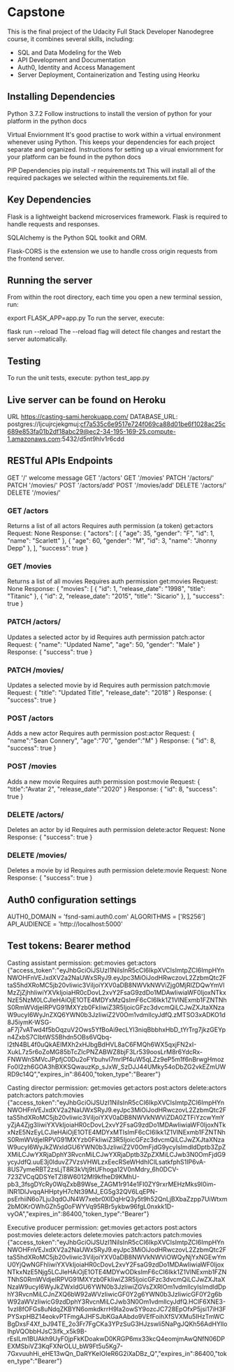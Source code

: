 # Capstone
This is the final project of the Udacity Full Stack Developer Nanodegree course, it combines several skills, including:

* SQL and Data Modeling for the Web
* API Development and Documentation
* Auth0, Identity and Access Management
* Server Deployment, Containerization and Testing using Heorku

## Installing Dependencies
Python 3.7.2
Follow instructions to install the version of python for your platform in the python docs

Virtual Enviornment
It's good practise to work within a virtual environment whenever using Python. This keeps your dependencies for each project separate and organized. Instructions for setting up a virual enviornment for your platform can be found in the python docs

PIP Dependencies
pip install -r requirements.txt
This will install all of the required packages we selected within the requirements.txt file.

## Key Dependencies
Flask is a lightweight backend microservices framework. Flask is required to handle requests and responses.

SQLAlchemy is the Python SQL toolkit and ORM.

Flask-CORS is the extension we use to handle cross origin requests from the frontend server.

## Running the server
From within the root directory, each time you open a new terminal session, run:

export FLASK_APP=app.py
To run the server, execute:

flask run --reload
The --reload flag will detect file changes and restart the server automatically.

## Testing
To run the unit tests, execute:
python test_app.py

## Live server can be found on Heroku
URL https://casting-sami.herokuapp.com/
DATABASE_URL: postgres://ljcujrcjekgmuj:cf7a535c6e9517e724f069ca88d01be6f1028ac25c689e853fa01b2df18abc29@ec2-34-195-169-25.compute-1.amazonaws.com:5432/d5nt9hlv1r6cdd

## RESTful APIs Endpoints
GET '/' welcome message
GET '/actors'
GET '/movies'
PATCH '/actors/<id>'
PATCH '/movies/<id>'
POST '/actors/add'
POST '/movies/add'
DELETE '/actors/<id>'
DELETE '/movies/<id>'

### GET /actors
Returns a list of all actors
Requires auth permission (a token) get:actors
Request: None
Response:
{
  "actors": [
    {
      "age": 35,
      "gender": "F",
      "id": 1,
      "name": "Scarlett"
    },
    {
      "age": 60,
      "gender": "M",
      "id": 3,
      "name": "Jhonny Depp"
    },
  ],
  "success": true
}

### GET /movies
Returns a list of all movies
Requires auth permission get:movies
Request: None
Response:
{
  "movies": [
    {
      "id": 1,
      "release_date": "1998",
      "title": "Titanic"
    },
    {
      "id": 2,
      "release_date": "2015",
      "title": "Sicario"
    },
  ],
  "success": true
}

### PATCH /actors/<id>
Updates a selected actor by id
Requires auth permission patch:actor
Request:
{
    "name": "Updated Name",
    "age": 50,
    "gender": "Male"
}
Response:
{
    "success": true
}

### PATCH /movies/<id>
Updates a selected movie by id
Requires auth permission patch:movie
Request:
{
    "title": "Updated Title",
    "release_date": "2018"
}
Response:
{
    "success": true
}

### POST /actors
Adds a new actor
Requires auth permission post:actor
Request:
{
   "name":"Sean Connery",
   "age":"70",
   "gender":"M"
}
Response:
{
  "id": 8,
  "success": true
}
### POST /movies
Adds a new movie
Requires auth permission post:movie
Request:
{
  "title":"Avatar 2",
  "release_date":"2020"
}
Response:
{
  "id": 8,
  "success": true
}
### DELETE /actors/<id>
Deletes an actor by id
Requires auth permission delete:actor
Request: None
Response:
{
    "success": true
}

### DELETE /movies/<id>
Deletes a movie by id
Requires auth permission delete:movie
Request: None
Response:
{
    "success": true
}

## Auth0 configuration settings
AUTH0_DOMAIN = 'fsnd-sami.auth0.com'
ALGORITHMS = ['RS256']
API_AUDIENCE = 'http://localhost:5000'


## Test tokens: Bearer method
Casting assistant permission: get:movies get:actors 
{"access_token":"eyJhbGciOiJSUzI1NiIsInR5cCI6IkpXVCIsImtpZCI6ImpHYnNWOHFnVEJxdXV2a2NaUWxSRyJ9.eyJpc3MiOiJodHRwczovL2ZzbmQtc2FtaS5hdXRoMC5jb20vIiwic3ViIjoiYXV0aDB8NWVkNWViZjg0MjRlZDQwYmVlMzZjZjhhIiwiYXVkIjoiaHR0cDovL2xvY2FsaG9zdDo1MDAwIiwiaWF0IjoxNTkxNzE5NzM0LCJleHAiOjE1OTE4MDYxMzQsImF6cCI6Ikk1Z1VlNExmb1FZNTNhS0RmWVdjelRPVG91MXYzb0FkIiwiZ3R5IjoicGFzc3dvcmQiLCJwZXJtaXNzaW9ucyI6WyJnZXQ6YWN0b3JzIiwiZ2V0Om1vdmllcyJdfQ.zMTSO3xADKO1d8J5iymK-WSG-aF7j7vATwd4f5bOqzuV2Ows5YfBoAi9ecLYl3niqBbbhxHbD_tYrTrg7jkzGEYpn4ZxbS7CIbtWS5Bhdn5OBs6VQbq-l2tN4BL4f0uQkAEIMXh2xHJbgBdHVL8aC6FMQh6WX5qxjFN2xI-XukL7z5r6oZoMG85bTcZlcPNZABWZ8bjF3Lr539oosLrM8r6YdcRx-FNWWnSMVcJPpfjC0Du2oFYbuhvI7mrlPf4uW5qLZz9eP5m1f6nBrwgHmozFo0I2zh6GOA3hBXKSQwauzKp_sJxW_SzDJJ44UMky54oDbZG2vkEZmUWRD9c14Q","expires_in":86400,"token_type":"Bearer"} 

Casting director permission: get:movies get:actors post:actors delete:actors patch:actors patch:movies
{"access_token":"eyJhbGciOiJSUzI1NiIsInR5cCI6IkpXVCIsImtpZCI6ImpHYnNWOHFnVEJxdXV2a2NaUWxSRyJ9.eyJpc3MiOiJodHRwczovL2ZzbmQtc2FtaS5hdXRoMC5jb20vIiwic3ViIjoiYXV0aDB8NWVkNWViZDA0ZTFiYzcwYmYyZjA4Zjg3IiwiYXVkIjoiaHR0cDovL2xvY2FsaG9zdDo1MDAwIiwiaWF0IjoxNTkxNzE5NzEyLCJleHAiOjE1OTE4MDYxMTIsImF6cCI6Ikk1Z1VlNExmb1FZNTNhS0RmWVdjelRPVG91MXYzb0FkIiwiZ3R5IjoicGFzc3dvcmQiLCJwZXJtaXNzaW9ucyI6WyJkZWxldGU6YWN0b3JzIiwiZ2V0OmFjdG9ycyIsImdldDptb3ZpZXMiLCJwYXRjaDphY3RvcnMiLCJwYXRjaDptb3ZpZXMiLCJwb3N0OmFjdG9ycyJdfQ.uuE3j0lduvZ7VzsVHWLzxEecRSeWHdhIClLsatkfphS1IP6vA-8US7ymeRBT2zsLjT8R3kVtj9tUFhoga12V0nMdry_6h0DCV-723ZVCqQDSYeTZl8W6012Ml9kfheD9KMhU-pb3_3fsgDYcRy0WqZxbB9Wse_ZAGM1r914e1FI0ZY9rxrMEHzMks9I0im-INR1DlJvqqAHHptyH7cNt39MJ_EG5g32QV6LqEPN-psErhiiN6o7Lju3qdOJN4W7xebr0XlDqHrQ3y5t9h52QnLjBXbaZzpp7UiWtxm2bM0KrOWhGZh5g0oFWYVq95RBr5ykbw96fgL0nxkk1D-vyOA","expires_in":86400,"token_type":"Bearer"}

Executive producer permission: get:movies get:actors post:actors post:movies delete:actors delete:movies patch:actors patch:movies
{"access_token":"eyJhbGciOiJSUzI1NiIsInR5cCI6IkpXVCIsImtpZCI6ImpHYnNWOHFnVEJxdXV2a2NaUWxSRyJ9.eyJpc3MiOiJodHRwczovL2ZzbmQtc2FtaS5hdXRoMC5jb20vIiwic3ViIjoiYXV0aDB8NWVkNWViOWQyNjYxNGEwYmU0YjQwNGFhIiwiYXVkIjoiaHR0cDovL2xvY2FsaG9zdDo1MDAwIiwiaWF0IjoxNTkxNzE5Njg5LCJleHAiOjE1OTE4MDYwODksImF6cCI6Ikk1Z1VlNExmb1FZNTNhS0RmWVdjelRPVG91MXYzb0FkIiwiZ3R5IjoicGFzc3dvcmQiLCJwZXJtaXNzaW9ucyI6WyJkZWxldGU6YWN0b3JzIiwiZGVsZXRlOm1vdmllcyIsImdldDphY3RvcnMiLCJnZXQ6bW92aWVzIiwicGF0Y2g6YWN0b3JzIiwicGF0Y2g6bW92aWVzIiwicG9zdDphY3RvcnMiLCJwb3N0Om1vdmllcyJdfQ.HClF6XNE3-1vzI8fOFGs8uNdqZKBYN6omkdkrrH9Ia2owSY9ozcJC728EpOfxP5jsi17iH3FPYSxpHBZ14eokvPTFmgAJHFSJbKGaAAbdo9VEfFoihXfSVXMu5IHzTmWCBgDxsF4Xf_bJ94TE_2o3Fr7FgCKa3YPzSuG3HJzswli5NaPgJQKh56AdHYllolhpVQObbHJsC3ifk_x5k9B-rEsILm1BUAkh9UyF0jpFkKDoakwD0KRGP6mx33kcQ4eomjmAwQNfN06DPEXMSbiVZ3KqFXNrOLU_bW9Ft5u5Kg7-7GxvuuhHi_eHE13wQn_DaRYKeIOIeR6G2iXaDBz_Q","expires_in":86400,"token_type":"Bearer"}


